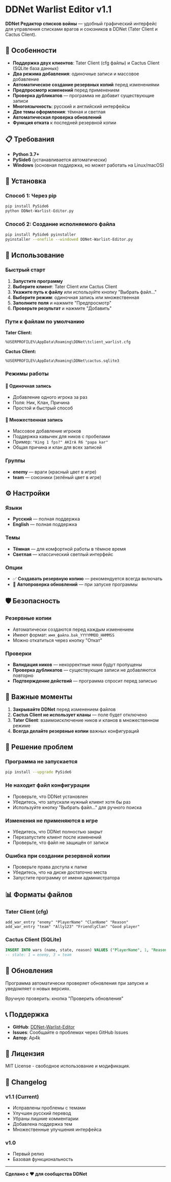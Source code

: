 # DDNet Warlist Editor v1.1

**DDNet Редактор списков войны** — удобный графический интерфейс для управления списками врагов и союзников в DDNet (Tater Client и Cactus Client).

## 🚀 Особенности

- **Поддержка двух клиентов**: Tater Client (cfg файлы) и Cactus Client (SQLite база данных)
- **Два режима добавления**: одиночные записи и массовое добавление
- **Автоматическое создание резервных копий** перед изменениями
- **Предпросмотр изменений** перед применением
- **Проверка дубликатов** — программа не добавит существующие записи
- **Многоязычность**: русский и английский интерфейсы
- **Две темы оформления**: тёмная и светлая
- **Автоматическая проверка обновлений**
- **Функция отката** к последней резервной копии

## 📋 Требования

- **Python 3.7+**
- **PySide6** (устанавливается автоматически)
- **Windows** (основная поддержка, но может работать на Linux/macOS)

## 🔧 Установка

### Способ 1: Через pip
```bash
pip install PySide6
python DDNet-Warlist-Editor.py
```

### Способ 2: Создание исполняемого файла
```bash
pip install PySide6 pyinstaller
pyinstaller --onefile --windowed DDNet-Warlist-Editor.py
```

## 📖 Использование

### Быстрый старт
1. **Запустите программу**
2. **Выберите клиент**: Tater Client или Cactus Client
3. **Укажите путь к файлу** или используйте кнопку "Выбрать файл..."
4. **Выберите режим**: одиночная запись или множественная
5. **Заполните поля** и нажмите "Предпросмотр"
6. **Проверьте результат** и нажмите "Добавить"

### Пути к файлам по умолчанию

**Tater Client:**
```
%USERPROFILE%\AppData\Roaming\DDNet\tclient_warlist.cfg
```

**Cactus Client:**
```
%USERPROFILE%\AppData\Roaming\DDNet\cactus.sqlite3
```

### Режимы работы

#### 🎯 Одиночная запись
- Добавление одного игрока за раз
- Поля: Ник, Клан, Причина
- Простой и быстрый способ

#### 📝 Множественная запись
- Массовое добавление игроков
- Поддержка кавычек для ников с пробелами
- Пример: `"King 1 fps?" AKIrA R6 "papa kar"`
- Общая причина и клан для всех записей

### Группы
- **enemy** — враги (красный цвет в игре)
- **team** — союзники (зелёный цвет в игре)

## ⚙️ Настройки

### Языки
- **Русский** — полная поддержка
- **English** — полная поддержка

### Темы
- **Тёмная** — для комфортной работы в тёмное время
- **Светлая** — классический светлый интерфейс

### Опции
- ✅ **Создавать резервную копию** — рекомендуется всегда включать
- 🔄 **Автопроверка обновлений** — при запуске программы

## 🛡️ Безопасность

### Резервные копии
- Автоматически создаются перед каждым изменением
- Имеют формат: `имя_файла.bak_YYYYMMDD_HHMMSS`
- Можно откатиться через кнопку "Откат"

### Проверки
- **Валидация ников** — некорректные ники будут пропущены
- **Проверка дубликатов** — существующие записи не добавляются повторно
- **Подтверждение действий** — программа спросит перед записью

## 🚨 Важные моменты

1. **Закрывайте DDNet** перед изменением файлов
2. **Cactus Client не использует кланы** — поле будет отключено
3. **Tater Client**: взаимоисключение ников и кланов в множественном режиме
4. **Всегда делайте резервные копии** важных конфигураций

## 🐛 Решение проблем

### Программа не запускается
```bash
pip install --upgrade PySide6
```

### Не находит файл конфигурации
- Проверьте, что DDNet установлен
- Убедитесь, что запускали нужный клиент хотя бы раз
- Используйте кнопку "Выбрать файл..." для ручного поиска

### Изменения не применяются в игре
- Убедитесь, что DDNet полностью закрыт
- Перезапустите клиент после изменений
- Проверьте, что файл не защищён от записи

### Ошибка при создании резервной копии
- Проверьте права доступа к папке
- Убедитесь, что на диске достаточно места
- Запустите программу от имени администратора

## 📊 Форматы файлов

### Tater Client (cfg)
```
add_war_entry "enemy" "PlayerName" "ClanName" "Reason"
add_war_entry "team" "Ally123" "FriendlyClan" "Good player"
```

### Cactus Client (SQLite)
```sql
INSERT INTO wars (name, state, reason) VALUES ("PlayerName", 1, "Reason");
-- state: 1 = enemy, 3 = team
```

## 🔄 Обновления

Программа автоматически проверяет обновления при запуске и уведомляет о новых версиях.

Вручную проверить: кнопка "Проверить обновления"

## 📞 Поддержка

- **GitHub**: [DDNet-Warlist-Editor](https://github.com/Ap4kk/DDNet-Warlist-Editor)
- **Issues**: Сообщайте о проблемах через GitHub Issues
- **Автор**: Ap4k

## 📝 Лицензия

MIT License - свободное использование и модификация.

## 🎯 Changelog

### v1.1 (Current)
- Исправлены проблемы с темами
- Улучшен русский перевод
- Убраны лишние комментарии
- Добавлена поддержка тем
- Множественные улучшения интерфейса

### v1.0
- Первый релиз
- Базовая функциональность

---
**Сделано с ❤️ для сообщества DDNet**
